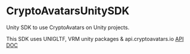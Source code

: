 # CryptoAvatarsUnitySDK
Unity SDK to use CryptoAvatars on Unity projects.

This SDK uses UNIGLTF, VRM unity packages & api.cryptoavatars.io [API DOC](https://api.cryptoavatars.io/doc)
